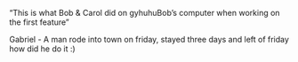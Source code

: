 
“This is what Bob & Carol did on gyhuhuBob’s computer when working on the first feature”

Gabriel - A man rode into town on friday, stayed three days and left of friday how did he do it :)